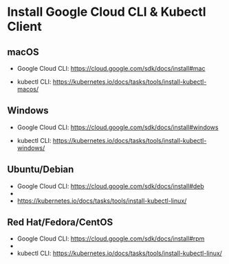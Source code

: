 # Install Google Cloud CLI & Kubectl Client 

## macOS

* Google Cloud CLI:  https://cloud.google.com/sdk/docs/install#mac

* kubectl CLI: https://kubernetes.io/docs/tasks/tools/install-kubectl-macos/


## Windows

* Google Cloud CLI: https://cloud.google.com/sdk/docs/install#windows

* kubectl CLI: https://kubernetes.io/docs/tasks/tools/install-kubectl-windows/

## Ubuntu/Debian

* Google Cloud CLI: https://cloud.google.com/sdk/docs/install#deb
* 
* https://kubernetes.io/docs/tasks/tools/install-kubectl-linux/

## Red Hat/Fedora/CentOS

* Google Cloud CLI: https://cloud.google.com/sdk/docs/install#rpm
* 
* kubectl CLI: https://kubernetes.io/docs/tasks/tools/install-kubectl-linux/
